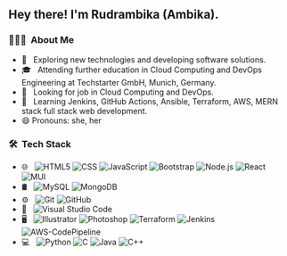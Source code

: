 <h2> Hey there! I'm Rudrambika (Ambika).</h2>

<h3> 👨🏻‍💻 &nbsp;About Me </h3>

- 🤔 &nbsp; Exploring new technologies and developing software solutions.
- 🎓 &nbsp; Attending further education in Cloud Computing and DevOps Engineering at Techstarter GmbH, Munich, Germany.
- 💼 &nbsp; Looking for job in Cloud Computing and DevOps.
- 🌱 &nbsp; Learning Jenkins, GitHub Actions, Ansible, Terraform, AWS, MERN stack full stack web development.
- 😄 Pronouns: she, her

<h3> 🛠 &nbsp;Tech Stack</h3>

- 🌐 &nbsp;
  ![HTML5](https://img.shields.io/badge/-HTML5-333333?style=flat&logo=HTML5)
  ![CSS](https://img.shields.io/badge/-CSS-333333?style=flat&logo=CSS3&logoColor=1572B6)
  ![JavaScript](https://img.shields.io/badge/-JavaScript-333333?style=flat&logo=javascript)
  ![Bootstrap](https://img.shields.io/badge/-Bootstrap-333333?style=flat&logo=bootstrap&logoColor=563D7C)
  ![Node.js](https://img.shields.io/badge/-Node.js-333333?style=flat&logo=node.js)
  ![React](https://img.shields.io/badge/-React-333333?style=flat&logo=react)
  ![MUI](https://img.shields.io/badge/-MUI-333333?style=flat&logo=mui)
- 🛢 &nbsp;
  ![MySQL](https://img.shields.io/badge/-MySQL-333333?style=flat&logo=mysql)
  ![MongoDB](https://img.shields.io/badge/-MongoDB-333333?style=flat&logo=mongodb)
- ⚙️ &nbsp;
  ![Git](https://img.shields.io/badge/-Git-333333?style=flat&logo=git)
  ![GitHub](https://img.shields.io/badge/-GitHub-333333?style=flat&logo=github)
- 🔧 &nbsp;
  ![Visual Studio Code](https://img.shields.io/badge/-Visual%20Studio%20Code-333333?style=flat&logo=visual-studio-code&logoColor=007ACC)
- 🖥 &nbsp;
  ![Illustrator](https://img.shields.io/badge/-Ansible-333333?style=flat&logo=ansible)
  ![Photoshop](https://img.shields.io/badge/-Docker-333333?style=flat&logo=docker)
  ![Terraform](https://img.shields.io/badge/-Terraform-333333?style=flat&logo=terraform)
  ![Jenkins](https://img.shields.io/badge/-Jenkins-333333?style=flat&logo=jenkins)
  ![AWS-CodePipeline](https://img.shields.io/badge/-AWS-CodePipeline-333333?style=flat&logo=aws-codepipeline)
- 💻 &nbsp;
  ![Python](https://img.shields.io/badge/-Python-333333?style=flat&logo=python)
  ![C](https://img.shields.io/badge/-C-333333?style=flat&logo=C%2B%2B&logoColor=00599C)
  ![Java](https://img.shields.io/badge/-Java-333333?style=flat&logo=Java&logoColor=007396)
  ![C++](https://img.shields.io/badge/-C++-333333?style=flat&logo=C%2B%2B&logoColor=00599C)
  










  
<!--
- 🖥 &nbsp;
  ![Illustrator](https://img.shields.io/badge/-Illustrator-333333?style=flat&logo=adobe-illustrator)
  ![Photoshop](https://img.shields.io/badge/-Photoshop-333333?style=flat&logo=adobe-photoshop)
  ![InDesign](https://img.shields.io/badge/-InDesign-333333?style=flat&logo=adobe-indesign)
  ![Markdown](https://img.shields.io/badge/-Markdown-333333?style=flat&logo=markdown)
  ![RStudio](https://img.shields.io/badge/-RStudio-333333?style=flat&logo=rstudio)
  ![Eclipse](https://img.shields.io/badge/-Eclipse-333333?style=flat&logo=eclipse-ide&logoColor=2C2255)
<br/>

<a href="https://github.com/AVS1508">
  <img height="180em" src="https://github-readme-stats.vercel.app/api?username=ambika-angadi&theme=buefy&show_icons=true" />
  <img height="180em" src="https://github-readme-stats.vercel.app/api/top-langs/?username=ambika-angadi8&theme=buefy&layout=compact" />
</a>

<br/>
<img src="https://raw.githubusercontent.com/AVS1508/AVS1508/master/assets/Aditya%20Vikram%20Singh%20Banner.png">
<h3> 🤝🏻 &nbsp;Connect with Me </h3>
<p align="center">
<a href="https://www.adityavsingh.com/"><img alt="Website" src="https://img.shields.io/badge/Website-www.adityavsingh.com-blue?style=flat-square&logo=google-chrome"></a>
<a href="https://www.linkedin.com/in/AVS1508/"><img alt="LinkedIn" src="https://img.shields.io/badge/LinkedIn-Aditya%20Vikram%20Singh-blue?style=flat-square&logo=linkedin"></a>
<a href="https://www.instagram.com/adityavs_/"><img alt="Instagram" src="https://img.shields.io/badge/Instagram-adityavs__-blue?style=flat-square&logo=instagram"></a>
<a href="mailto:avsingh@umass.edu"><img alt="Email" src="https://img.shields.io/badge/Email-avsingh@umass.edu-blue?style=flat-square&logo=gmail"></a>
</p>
⭐️ From [AVS1508](https://github.com/AVS1508)
Hi there 👋
- ✍️ &nbsp; Pursuing Graphic Design and Blog Writing as hobbies/side hustles.
- 🌱 I’m currently learning DevOps CICD, Jenkins, AWS-CodePipeline, Ansible, Terraform
- 🤔 I’m looking for help with Jenkins
- I'm currently working on ...
- 👯 I’m looking to collaborate on ...
- 💬 Ask me about ...
- 📫 How to reach me: ...
- ⚡ Fun fact: ...
-->

